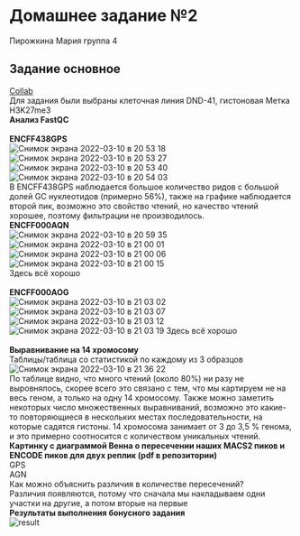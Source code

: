 # Домашнее задание №2
Пирожкина Мария группа 4

## Задание основное
[Collab](https://colab.research.google.com/drive/10IPYai5ftrE648XTtJP4mKO1mm-EvBOv?usp=sharing) <br>
Для задания были выбраны клеточная линия DND-41, гистоновая Метка H3K27me3 <br>
<b> Анализ FastQC </b> <br>
<br>
<b>ENCFF438GPS</b> <br>
![Снимок экрана 2022-03-10 в 20 53 18](https://user-images.githubusercontent.com/34075090/157725868-bb01ff23-4a09-4ebe-b822-224b60703f6b.png)
![Снимок экрана 2022-03-10 в 20 53 27](https://user-images.githubusercontent.com/34075090/157725867-1b07d47a-2de3-4f88-8853-a5c71bae2b9c.png)
![Снимок экрана 2022-03-10 в 20 53 40](https://user-images.githubusercontent.com/34075090/157725865-9293175c-bea5-4fbe-81f8-78a4bf41e7cd.png)
![Снимок экрана 2022-03-10 в 20 54 03](https://user-images.githubusercontent.com/34075090/157725857-e86b532a-8616-48fb-a9fa-227aae57a248.png)
<br>
В ENCFF438GPS наблюдается большое количество ридов с большой долей GC нуклеотидов (примерно 56%), также на графике наблюдается второй пик, возможно это свойство чтений, но качество чтений хорошее, поэтому фильтрации не производилось. <br>
<b>ENCFF000AQN </b><br>
![Снимок экрана 2022-03-10 в 20 59 35](https://user-images.githubusercontent.com/34075090/157726149-f8c2e0d3-0110-4c1a-84e4-0008e5446689.png)
![Снимок экрана 2022-03-10 в 21 00 01](https://user-images.githubusercontent.com/34075090/157726139-bcb6e516-3be0-4735-8580-d0bb0203ca9a.png)
![Снимок экрана 2022-03-10 в 21 00 06](https://user-images.githubusercontent.com/34075090/157726144-1f70b353-8229-4978-a2f4-f3a31263d494.png)
![Снимок экрана 2022-03-10 в 21 00 15](https://user-images.githubusercontent.com/34075090/157726151-afd9c40f-2f63-4d01-b8dc-b8ba6678d959.png)<br>
 Здесь всё хорошо <br>
 <br>
<b>ENCFF000AOG </b><br>
![Снимок экрана 2022-03-10 в 21 03 02](https://user-images.githubusercontent.com/34075090/157726742-a117e3fe-3bf7-4958-8eee-75f1ec316710.png)
![Снимок экрана 2022-03-10 в 21 03 07](https://user-images.githubusercontent.com/34075090/157726748-f48018de-0c62-464f-a1dd-92374813c302.png)
![Снимок экрана 2022-03-10 в 21 03 12](https://user-images.githubusercontent.com/34075090/157726749-359043ae-3e5b-4aa9-9f76-273f9b1d3fbb.png)
![Снимок экрана 2022-03-10 в 21 03 19](https://user-images.githubusercontent.com/34075090/157726751-88063826-3970-4edf-ae78-992c8d36e5c0.png)
Здесь всё хорошо <br>
<br>
<b> Выравнивание на 14 хромосому </b> <br>
Таблицы/таблица со статистикой по каждому из 3 образцов <br>
![Снимок экрана 2022-03-10 в 21 36 22](https://user-images.githubusercontent.com/34075090/157731860-e0e18258-1a77-472d-85b1-e61803acdf61.png)<br>
По таблице видно, что много чтений (около 80%) ни разу не выровнялось, скорее всего это связано с тем, что мы картируем не на весь геном, а только на одну 14 хромосому. Также можно заметить некоторых число множественных выравниваний, возможно это какие-то повторяющиеся в нескольких местах последовательности, на которые садятся гистоны. 14 хромосома занимает от 3 до 3,5 % генома, и это примерно соотносится с количеством уникальных чтений. 
<br>
<b>Картинку с диаграммой Венна о пересечении наших MACS2 пиков и ENCODE пиков для двух реплик (pdf в репозитории) </b> <br>
GPS<br>
AGN<br>
Как можно объяснить различия в количестве пересечений?<br>
Различия появляются, потому что сначала мы накладываем одни участки на другие, а потом вторые на первые
<br>
<b> Результаты выполнения бонусного задания </b> <br>
![result](https://user-images.githubusercontent.com/34075090/157735771-0f1326d8-8cb7-4675-ac12-7f1f8ce88acf.png)

